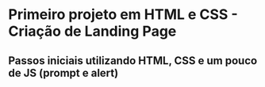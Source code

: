# Primeiro projeto em HTML e CSS - Criação de Landing Page
## Passos iniciais utilizando HTML, CSS e um pouco de JS (prompt e alert)
